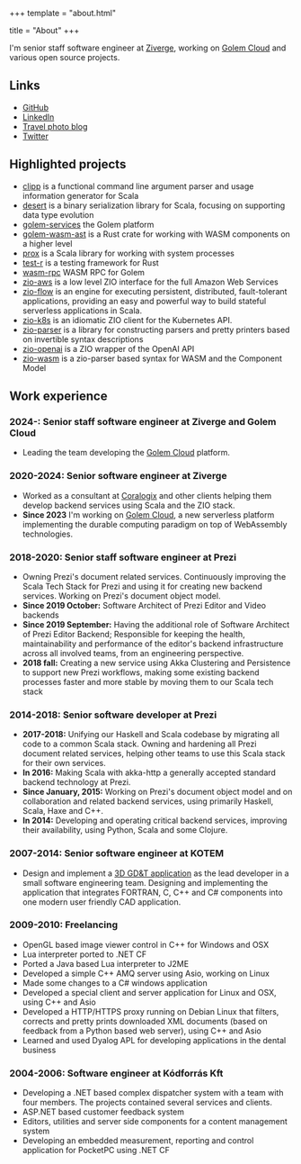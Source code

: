 +++
template = "about.html"

title = "About"
+++

I'm senior staff software engineer at [Ziverge](https://ziverge.com), working on [Golem Cloud](https://golem.cloud) and various open source projects.

## Links

- [GitHub](https://github.com/vigoo/)
- [LinkedIn](https://linkedin.com/in/dvigovszky)
- [Travel photo blog](https://vigoo.exposure.co)
- [Twitter](https://twitter.com/dvigovszky)

## Highlighted projects

- [clipp](https://github.com/vigoo/clipp) is a functional command line argument parser and usage information generator for Scala
- [desert](https://github.com/vigoo/desert) is a binary serialization library for Scala, focusing on supporting data type evolution
- [golem-services](https://github.com/golemcloud/golem-services) the Golem platform
- [golem-wasm-ast](https://github.com/golemcloud/golem-wasm-ast) is a Rust crate for working with WASM components on a higher level
- [prox](https://github.com/vigoo/prox) is a Scala library for working with system processes
- [test-r](https://github.com/vigoo/test-r) is a testing framework for Rust
- [wasm-rpc](https://github.com/golemcloud/wasm-rpc) WASM RPC for Golem
- [zio-aws](https://github.com/zio/zio-aws/) is a low level ZIO interface for the full Amazon Web Services
- [zio-flow](https://github.com/zio/zio-flow/) is an engine for executing persistent, distributed, fault-tolerant applications, providing an easy and powerful way to build stateful serverless applications in Scala.
- [zio-k8s](https://github.com/coralogix/zio-k8s) is an idiomatic ZIO client for the Kubernetes API.
- [zio-parser](https://github.com/zio/zio-parser) is a library for constructing parsers and pretty printers based on invertible syntax descriptions
- [zio-openai](https://github.com/zio/zio-openai) is a ZIO wrapper of the OpenAI API
- [zio-wasm](https://github.com/zio/zio-wasm) is a zio-parser based syntax for WASM and the Component Model

## Work experience

### 2024-: Senior staff software engineer at Ziverge and Golem Cloud

- Leading the team developing the [Golem Cloud](https://golem.cloud) platform.

### 2020-2024: Senior software engineer at Ziverge

- Worked as a consultant at [Coralogix](https://coralogix.com) and other clients helping them develop backend services using Scala and the ZIO stack.
- **Since 2023** I'm working on [Golem Cloud](https://golem.cloud), a new serverless platform implementing the durable computing paradigm on top of WebAssembly technologies.

### 2018-2020: Senior staff software engineer at Prezi

- Owning Prezi's document related services. Continuously improving the Scala Tech Stack for Prezi and using it for creating new backend services. Working on Prezi's document object model.
- **Since 2019 October:**
  Software Architect of Prezi Editor and Video backends
- **Since 2019 September:** Having the additional role of Software Architect of Prezi Editor Backend; Responsible for keeping the health, maintainability and performance of the editor's backend infrastructure across all involved teams, from an engineering perspective.
- **2018 fall:** Creating a new service using Akka Clustering and Persistence to support new Prezi workflows, making some existing backend processes faster and more stable by moving them to our Scala tech stack

### 2014-2018: Senior software developer at Prezi

- **2017-2018:** Unifying our Haskell and Scala codebase by migrating all code to a common Scala stack. Owning and hardening all Prezi document related services, helping other teams to use this Scala stack for their own services.
- **In 2016:** Making Scala with akka-http a generally accepted standard backend technology at Prezi.
- **Since January, 2015:** Working on Prezi's document object model and on collaboration and related backend services, using primarily Haskell, Scala, Haxe and C++.
- **In 2014:** Developing and operating critical backend services, improving their availability, using Python, Scala and some Clojure.

### 2007-2014: Senior software engineer at KOTEM

- Design and implement a [3D GD&T application](https://www.kotem.com/evolve-suite/evolve-smartprofile/) as the lead developer in a small software engineering team. Designing and implementing the application that integrates FORTRAN, C, C++ and C# components into one modern user friendly CAD application.

### 2009-2010: Freelancing

- OpenGL based image viewer control in C++ for Windows and OSX
- Lua interpreter ported to .NET CF
- Ported a Java based Lua interpreter to J2ME
- Developed a simple C++ AMQ server using Asio, working on Linux
- Made some changes to a C# windows application
- Developed a special client and server application for Linux and OSX, using C++ and Asio
- Developed a HTTP/HTTPS proxy running on Debian Linux that filters, corrects and pretty prints
  downloaded XML documents (based on feedback from a Python based web server), using C++
  and Asio
- Learned and used Dyalog APL for developing applications in the dental business

### 2004-2006: Software engineer at Kódforrás Kft

- Developing a .NET based complex dispatcher system with a team with four members. The
  projects contained several services and clients.
- ASP.NET based customer feedback system
- Editors, utilities and server side components for a content management system
- Developing an embedded measurement, reporting and control application for PocketPC
  using .NET CF
